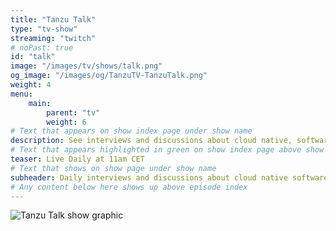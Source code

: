 ```yaml
---
title: "Tanzu Talk"
type: "tv-show"
streaming: "twitch"
# noPast: true
id: "talk"
image: "/images/tv/shows/talk.png"
og_image: "/images/og/TanzuTV-TanzuTalk.png"
weight: 4
menu:
    main:
        parent: "tv"
        weight: 6
# Text that appears on show index page under show name
description: See interviews and discussions about cloud native, software modernization, and news in the Tanzu community.
# Text that appears highlighted in green on show index page above show name
teaser: Live Daily at 11am CET
# Text that shows on show page under show name
subheader: Daily interviews and discussions about cloud native software on Twitch, every weekday at 11am CET.
# Any content below here shows up above episode index
---
```

![Tanzu Talk show graphic](/images/tv/shows/talk.png)
